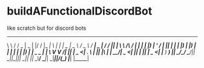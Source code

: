 # buildAFunctionalDiscordBot
like scratch but for discord bots

__        _____  ____  _  __    ___ _   _     ____  ____   ___   ____ ____  _____ ____ ____  _
\ \      / / _ \|  _ \| |/ /   |_ _| \ | |   |  _ \|  _ \ / _ \ / ___|  _ \| ____/ ___/ ___|| |
 \ \ /\ / | | | | |_) | ' /     | ||  \| |   | |_) | |_) | | | | |  _| |_) |  _| \___ \___ \| |
  \ V  V /| |_| |  _ <| . \     | || |\  |   |  __/|  _ <| |_| | |_| |  _ <| |___ ___) ___) |_|
   \_/\_/  \___/|_| \_|_|\_____|___|_| \_____|_|   |_| \_\\___/ \____|_| \_|_____|____|____/(_)
                          |_____|       |_____|
